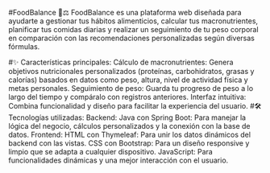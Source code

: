 #FoodBalance 🍎⚖️
FoodBalance es una plataforma web diseñada para ayudarte a gestionar tus hábitos alimenticios, calcular tus macronutrientes, planificar tus comidas diarias y realizar un seguimiento de tu peso corporal en comparación con las recomendaciones personalizadas según diversas fórmulas.

#✨ Características principales:
Cálculo de macronutrientes: Genera objetivos nutricionales personalizados (proteínas, carbohidratos, grasas y calorías) basados en datos como peso, altura, nivel de actividad física y metas personales.
Seguimiento de peso: Guarda tu progreso de peso a lo largo del tiempo y compáralo con registros anteriores.
Interfaz intuitiva: Combina funcionalidad y diseño para facilitar la experiencia del usuario.
#🛠️ Tecnologías utilizadas:
Backend:
Java con Spring Boot: Para manejar la lógica del negocio, cálculos personalizados y la conexión con la base de datos.
Frontend:
HTML con Thymeleaf: Para unir los datos dinámicos del backend con las vistas.
CSS con Bootstrap: Para un diseño responsive y limpio que se adapta a cualquier dispositivo.
JavaScript: Para funcionalidades dinámicas y una mejor interacción con el usuario.
